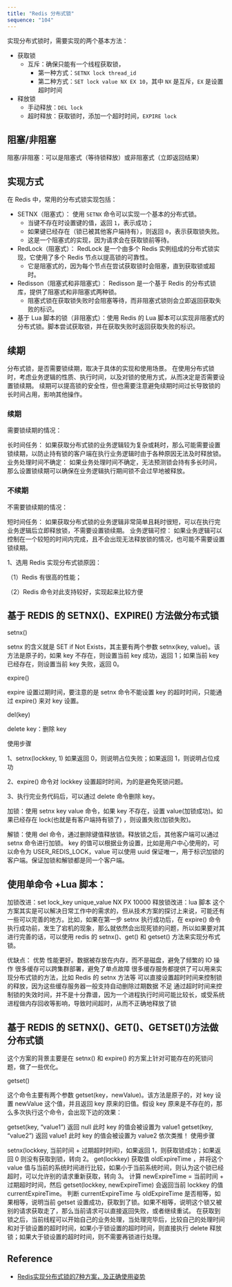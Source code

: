 ```yaml
---
title: "Redis 分布式锁"
sequence: "104"
---
```


实现分布式锁时，需要实现的两个基本方法：

- 获取锁
    - 互斥：确保只能有一个线程获取锁，
        - 第一种方式：`SETNX lock thread_id`
        - 第二种方式：`SET lock value NX EX 10`，其中 `NX` 是互斥，`EX` 是设置超时时间
- 释放锁
    - 手动释放：`DEL lock`
    - 超时释放：获取锁时，添加一个超时时间，`EXPIRE lock`

## 阻塞/非阻塞

阻塞/非阻塞：可以是阻塞式（等待锁释放）或非阻塞式（立即返回结果）

## 实现方式

在 Redis 中，常用的分布式锁实现包括：

- SETNX（阻塞式）： 使用 `SETNX` 命令可以实现一个基本的分布式锁。
    - 当键不存在时设置键的值，返回 `1`，表示成功；
    - 如果键已经存在（锁已被其他客户端持有），则返回 `0`，表示获取锁失败。
    - 这是一个阻塞式的实现，因为请求会在获取锁前等待。
- RedLock（阻塞式）： RedLock 是一个由多个 Redis 实例组成的分布式锁实现，它使用了多个 Redis 节点以提高锁的可靠性。
    - 它是阻塞式的，因为每个节点在尝试获取锁时会阻塞，直到获取锁或超时。
- Redisson（阻塞式和非阻塞式）： Redisson 是一个基于 Redis 的分布式锁库，提供了阻塞式和非阻塞式两种锁。
    - 阻塞式锁在获取锁失败时会阻塞等待，而非阻塞式锁则会立即返回获取失败的标识。
- 基于 Lua 脚本的锁（非阻塞式）：使用 Redis 的 Lua 脚本可以实现非阻塞式的分布式锁。脚本尝试获取锁，并在获取失败时返回获取失败的标识。

## 续期

分布式锁，是否需要锁续期，取决于具体的实现和使用场景。
在使用分布式锁时，考虑业务逻辑的性质、执行时间，以及对锁的使用方式，从而决定是否需要设置锁续期。
续期可以提高锁的安全性，但也需要注意避免续期时间过长导致锁的长时间占用，影响其他操作。

### 续期

需要锁续期的情况：

长时间任务： 如果获取分布式锁的业务逻辑较为复杂或耗时，那么可能需要设置锁续期，以防止持有锁的客户端在执行业务逻辑时由于各种原因无法及时释放锁。
业务处理时间不确定： 如果业务处理时间不确定，无法预测锁会持有多长时间，那么设置锁续期可以确保在业务逻辑执行期间锁不会过早地被释放。

### 不续期

不需要锁续期的情况：

短时间任务： 如果获取分布式锁的业务逻辑非常简单且耗时很短，可以在执行完业务逻辑后立即释放锁，不需要设置锁续期。
业务逻辑可控： 如果业务逻辑可以控制在一个较短的时间内完成，且不会出现无法释放锁的情况，也可能不需要设置锁续期。

1、选用 Redis 实现分布式锁原因：

（1）Redis 有很高的性能；

（2）Redis 命令对此支持较好，实现起来比较方便

## 基于 REDIS 的 SETNX()、EXPIRE() 方法做分布式锁

setnx()

setnx 的含义就是 SET if Not Exists，其主要有两个参数 setnx(key, value)。该方法是原子的，如果 key 不存在，则设置当前 key
成功，返回 1；如果当前 key 已经存在，则设置当前 key 失败，返回 0。

expire()

expire 设置过期时间，要注意的是 setnx 命令不能设置 key 的超时时间，只能通过 expire() 来对 key 设置。

del(key)

delete key：删除 key

使用步骤

1、setnx(lockkey, 1) 如果返回 0，则说明占位失败；如果返回 1，则说明占位成功

2、expire() 命令对 lockkey 设置超时时间，为的是避免死锁问题。

3、执行完业务代码后，可以通过 delete 命令删除 key。

加锁：使用 setnx key value 命令，如果 key 不存在，设置 value(加锁成功)。如果已经存在 lock(也就是有客户端持有锁了)
，则设置失败(加锁失败)。

解锁：使用 del 命令，通过删除键值释放锁。释放锁之后，其他客户端可以通过 setnx 命令进行加锁。
key 的值可以根据业务设置，比如是用户中心使用的，可以命令为 USER_REDIS_LOCK，value 可以使用 uuid
保证唯一，用于标识加锁的客户端。保证加锁和解锁都是同一个客户端。

## 使用单命令 +Lua 脚本：

加锁改进：set lock_key unique_value NX PX 10000
释放锁改进：lua 脚本
这个方案其实是可以解决日常工作中的需求的，但从技术方案的探讨上来说，可能还有一些可以完善的地方。比如，如果在第一步 setnx
执行成功后，在 expire() 命令执行成功前，发生了宕机的现象，那么就依然会出现死锁的问题，所以如果要对其进行完善的话，可以使用
redis 的 setnx()、get() 和 getset() 方法来实现分布式锁。

优缺点：
优势
性能更好。数据被存放在内存，而不是磁盘，避免了频繁的 IO 操作
很多缓存可以跨集群部署，避免了单点故障
很多缓存服务都提供了可以用来实现分布式锁的方法，比如 Redis 的 setnx 方法等
可以直接设置超时时间来控制锁的释放，因为这些缓存服务器一般支持自动删除过期数据
不足
通过超时时间来控制锁的失效时间，并不是十分靠谱，因为一个进程执行时间可能比较长，或受系统进程做内存回收等影响，导致时间超时，从而不正确地释放了锁

## 基于 REDIS 的 SETNX()、GET()、GETSET()方法做分布式锁

这个方案的背景主要是在 setnx() 和 expire() 的方案上针对可能存在的死锁问题，做了一些优化。

getset()

这个命令主要有两个参数 getset(key，newValue)。该方法是原子的，对 key 设置 newValue 这个值，并且返回 key 原来的旧值。假设 key
原来是不存在的，那么多次执行这个命令，会出现下边的效果：

getset(key, “value1”) 返回 null 此时 key 的值会被设置为 value1
getset(key, “value2”) 返回 value1 此时 key 的值会被设置为 value2
依次类推！
使用步骤

setnx(lockkey, 当前时间 + 过期超时时间)，如果返回 1，则获取锁成功；如果返回 0 则没有获取到锁，转向 2。
get(lockkey) 获取值 oldExpireTime ，并将这个 value 值与当前的系统时间进行比较，如果小于当前系统时间，则认为这个锁已经超时，可以允许别的请求重新获取，转向
3。
计算 newExpireTime = 当前时间 + 过期超时时间，然后 getset(lockkey, newExpireTime) 会返回当前 lockkey 的值
currentExpireTime。
判断 currentExpireTime 与 oldExpireTime 是否相等，如果相等，说明当前 getset
设置成功，获取到了锁。如果不相等，说明这个锁又被别的请求获取走了，那么当前请求可以直接返回失败，或者继续重试。
在获取到锁之后，当前线程可以开始自己的业务处理，当处理完毕后，比较自己的处理时间和对于锁设置的超时时间，如果小于锁设置的超时时间，则直接执行
delete 释放锁；如果大于锁设置的超时时间，则不需要再锁进行处理。

## Reference

- [Redis实现分布式锁的7种方案，及正确使用姿势](https://www.cnblogs.com/wangyingshuo/p/14510524.html)

